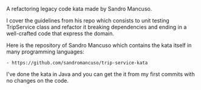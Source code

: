 A refactoring legacy code kata made by Sandro Mancuso.

I cover the guidelines from his repo which consists to unit testing TripService class and refactor it breaking
dependencies and ending in a well-crafted code that express the domain.

Here is the repository of Sandro Mancuso which contains the kata itself in many programming languages:

    - https://github.com/sandromancuso/trip-service-kata

I've done the kata in Java and you can get the it from my first commits with no changes on the code.
